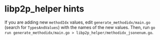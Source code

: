 # libp2p_helper hints

If you are adding new `methodIdx` values, edit `generate_methodidx/main.go`
(search for `TypesAndValues`) with the names of the new values. Then, run `go
run generate_methodidx/main.go > libp2p_helper/methodidx_jsonenum.go`.
